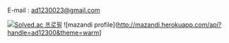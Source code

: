 E-mail : ad1230023@gmail.com

[![Solved.ac 프로필](http://mazassumnida.wtf/api/v2/generate_badge?boj=ad12300)](https://solved.ac/ad12300)
![mazandi profile](http://mazandi.herokuapp.com/api?handle=ad12300&theme=warm]
